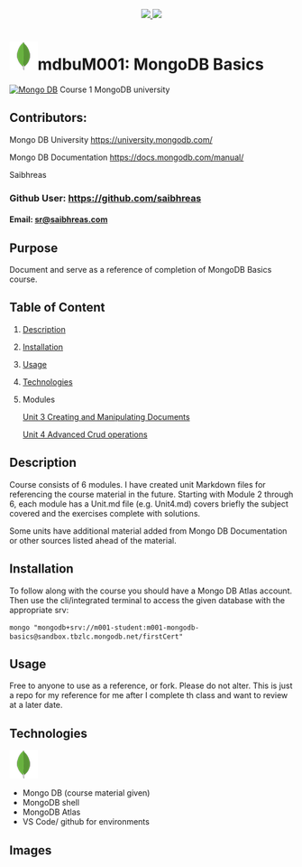<p align='center'>
  <a href="https://github.com/saibhreas">
    <img src="https://img.shields.io/badge/GitHub-100000?style=flat&logo=github&logoColor=white">
  </a>
  
  <a href='https://www.linkedin.com/in/siobhanknuttel'>
      <img src='https://img.shields.io/badge/LinkedIn-blue?style=flat&logo=linkedin&labelColor=blue'>
  </a>
</p>

# ![MongoLeaf](./img/mongoLite.png)mdbuM001: MongoDB Basics

[![Mongo DB](https://img.shields.io/badge/MongoDB-4EA94B?style=flat&logo=mongodb&logoColor=white)](https://university.mongodb.com/courses/M001/about)
Course 1 MongoDB university

## Contributors:

Mongo DB University https://university.mongodb.com/

Mongo DB Documentation https://docs.mongodb.com/manual/

Saibhreas

### Github User: https://github.com/saibhreas

#### Email: sr@saibhreas.com

## Purpose

Document and serve as a reference of completion of MongoDB Basics course.

## Table of Content

1. [Description](#description)
2. [Installation](#installation)
3. [Usage](#usage)
4. [Technologies](#technologies)
5. Modules

   [Unit 3 Creating and Manipulating Documents ](Unit3.md)

   [Unit 4 Advanced Crud operations ](Unit4.md)

## Description

Course consists of 6 modules. I have created unit Markdown files for referencing the course material in the future. Starting with Module 2 through 6, each module has a Unit.md file (e.g. Unit4.md) covers briefly the subject covered and the exercises complete with solutions.

Some units have additional material added from Mongo DB Documentation or other sources listed ahead of the material.

## Installation

To follow along with the course you should have a Mongo DB Atlas account. Then use the cli/integrated terminal to access the given database with the appropriate srv:

    mongo "mongodb+srv://m001-student:m001-mongodb-basics@sandbox.tbzlc.mongodb.net/firstCert"

## Usage

Free to anyone to use as a reference, or fork. Please do not alter. This is just a repo for my reference for me after I complete th class and want to review at a later date.

## Technologies

![MongoLeaf](./img/mongoLite.png)

- Mongo DB (course material given)
- MongoDB shell
- MongoDB Atlas
- VS Code/ github for environments

## Images

